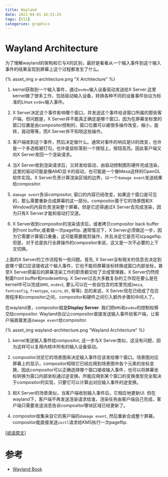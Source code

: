 ```yaml
---
title: Wayland
date: 2021-04-01 16:31:25
tags: [X11]
categories: graphics
---
```


# Wayland Architecture
为了理解wayland的架构和它与X的区别，最好是看看从一个输入事件到这个输入事件的结果呈现到屏幕上这个过程都发生了什么。

<!--more-->

{% asset_img x-architecture.png "X Architecture" %}

1. kernel获取到一个输入事件，通过`evdev`输入设备驱动发送给X Server.这里kernel做了很多工作，包括驱动输入设备，转换各种不同的设备事件协议为标准的Linux `evdev`输入事件。

2. X Server决定这个事件影响哪个窗口，并发送这个事件给该窗口所属的那些客户端，但问题是，X Server并不能真正确定是哪个窗口，因为在屏幕坐标里的窗口位置是由compositor控制的，窗口位置可以被很多操作改变，缩小，旋转，晃动等等，而X Server并不知晓这些操作。

3. 客户端收到这个事件，然后决定做什么。通常对事件的响应是UI的改变，也许是一个多选框被打勾，也许是鼠标落到一个按钮上，按钮高亮。因此客户端又向X Server发回一个渲染请求。

4. 当X Server收到渲染请求后，又转发给驱动，由驱动控制图形硬件完成渲染，这里的驱动可能是像AMD显卡的驱动，也可能是一个像Mesa这样的OpenGL软件实现。X Server负责计算渲染区域的边界，以一个`damage event`发送结果给compositor.

5. `damage event`告诉compositor, 窗口的内容已经改变，如果这个窗口是可见的，那么需要重新合成屏幕的这一部分。compositor基于它的场景图和X Window的内容负责渲染整个屏幕，但是它还得通过X Server去完成渲染，因为只有X Server才能和驱动打交道。

6. X Server收到compositor的渲染请求后，或者拷贝compositor back buffer到front buffer,或者做一次pageflip. 通常情况下，X Server必须做这一步，因为它需要计算窗口重叠，这可能需要裁剪操作，并且决定它是否可以pageflip. 但是，对于总是执行全屏操作的compositor来说，这又是一次不必要的上下文切换。

上面的X Server的工作流程有一些问题。首先, X Server没有相关的信息去决定到底哪个窗口应该接收这个输入事件，它也不能将屏幕坐标转换成窗口内部坐标，甚至X Server把最后的屏幕渲染工作的职责都交给了合成管理器，X Server仍然控制着front buffer和modesetting. X Server过去大多数复杂的工作现在要么是在kernel中可以完成(`KMS`, `evdev`), 要么可以在一些自包含的库里完成(`mesa`, `fontconfig`, `freetype`, `cairo`, `Qt`, 等等). 总的来说，X Server现在已经成了在应用程序和compositor之间，compositor和硬件之间引入额外步骤的中间人了。


在wayland里，compositor就是**Display Server**. 我们把`KMS`和`evdev`的控制权移交给compositor. Wayland协议让compositor直接发送输入事件给客户端，让客户端直接发送`damage event`给compositor.

{% asset_img wayland-architecture.png "Wayland Architecture" %}

1. kernel发送输入事件给compositor, 这一步与X Server类似，这没有问题，因为这样可以复用内核中所有的输入设备驱动。

2. compositor浏览它的场景图来决定输入事件应该发给哪个窗口。场景图对应屏幕上的显示，compositor知晓它已经应用到场景图中各个元素的坐标变换，因此compositor可以正确选择哪个窗口接收输入事件，也可以将屏幕坐标转换为窗口内部坐标通过逆变换。所能应用到某个窗口的变换类型完全取决于compositor的实现，只要它可以计算出对应输入事件的逆变换。

3. 和X Server的场景类似，当客户端收到输入事件后，它相应地更新UI. 但在wayland下，客户端不再发送渲染请求给谁，渲染任务由客户端自己完成，客户端只需要发送消息告诉compositor哪块区域已经更新了。

4. compositor收集来自它的客户端的`damage event`, 然后重新合成整个屏幕。compositor能直接发送`ioctl`请求给KMS执行一次pageflip.


[[阅读原文]](https://wayland.freedesktop.org/architecture.html)

# 参考
- [Wayland Book](https://wayland-book.com/)
